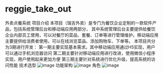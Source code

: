 # reggie_take_out
外卖点餐系统
项目介绍
本项目（瑞吉外卖）是专门为餐饮企业定制的一款软件产品，包括系统管理后台和移动端应用两部分，
其中系统管理后台主要提供给餐饮企业内部员工使用，可以对餐厅的菜品、套餐、订单等进行管理维护。移动端应用主要提供给消费者使用，可以在线浏览菜品、添加购物车、下单等。
本项目共分为3期进行开发：
第一期主要实现基本需求。其中移动端应用通过H5实现，用户可以通过手机浏览器访问
第二期主要针对移动端应用进行改进，使用微信小程序实现，用户使用起来更加方便
第三期主要针对系统进行优化升级，提高系统的访问性能
技术选型
![image](https://user-images.githubusercontent.com/96969008/169500915-746062be-5bf9-4a94-ba0f-de0c1448c7c7.png)
功能架构
![image](https://user-images.githubusercontent.com/96969008/169500987-4d1364ed-eed4-48ee-bc5a-068b2feaa4ef.png)
角色
![image](https://user-images.githubusercontent.com/96969008/169501173-16f3097d-1126-433a-b5b0-06dfa956528c.png)
